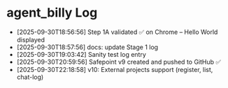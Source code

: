 # agent_billy Log

- [2025-09-30T18:56:56] Step 1A validated ✅ on Chrome – Hello World displayed
- [2025-09-30T18:57:56] docs: update Stage 1 log
- [2025-09-30T19:03:42] Sanity test log entry
- [2025-09-30T20:59:56] Safepoint v9 created and pushed to GitHub ✅
- [2025-09-30T22:18:58] v10: External projects support (register, list, chat-log)
